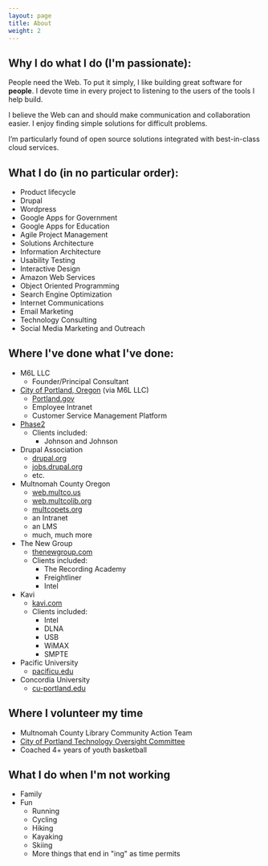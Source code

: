 ```yaml
---
layout: page
title: About
weight: 2
---
```


## Why I do what I do (I'm passionate):
People need the Web. To put it simply, I like building great software for **people**. I devote time in every project to listening to the users of the tools I help build.

I believe the Web can and should make communication and collaboration easier. I enjoy finding simple solutions for difficult problems.

I’m particularly found of open source solutions integrated with best-in-class cloud services.

## What I do (in no particular order):
* Product lifecycle
* Drupal
* Wordpress
* Google Apps for Government
* Google Apps for Education
* Agile Project Management
* Solutions Architecture
* Information Architecture
* Usability Testing
* Interactive Design
* Amazon Web Services
* Object Oriented Programming
* Search Engine Optimization
* Internet Communications
* Email Marketing
* Technology Consulting
* Social Media Marketing and Outreach

## Where I've done what I've done:
* M6L LLC
  * Founder/Principal Consultant
* [City of Portland, Oregon](https://www.portland.gov/) (via M6L LLC)
  * [Portland.gov](https://www.portland.gov/)
  * Employee Intranet
  * Customer Service Management Platform
* [Phase2](https://phase2technology.com)
  * Clients included:
    * Johnson and Johnson
* Drupal Association
  * [drupal.org](https://drupal.org)
  * [jobs.drupal.org](https://jobs.drupal.org)
  * etc.
* Multnomah County Oregon
  * [web.multco.us](https://web.multco.us)
  * [web.multcolib.org](web.multcolib.org)
  * [multcopets.org](https://multcopets.org)
  * an Intranet
  * an LMS
  * much, much more
* The New Group
  * [thenewgroup.com](http://thenewgroup.com)
  * Clients included:
    * The Recording Academy
    * Freightliner
    * Intel
* Kavi
  * [kavi.com](http://kavi.com)
  * Clients included:
    * Intel
    * DLNA
    * USB
    * WiMAX
    * SMPTE
* Pacific University
  * [pacificu.edu](http://pacificu.edu)
* Concordia University
  * [cu-portland.edu](http://cu-portland.edu)

## Where I volunteer my time

* Multnomah County Library Community Action Team
* [City of Portland Technology Oversight Committee](https://www.portlandoregon.gov/omf/56112)
* Coached 4+ years of youth basketball

## What I do when I'm not working

* Family
* Fun
  * Running
  * Cycling
  * Hiking
  * Kayaking
  * Skiing
  * More things that end in "ing" as time permits
